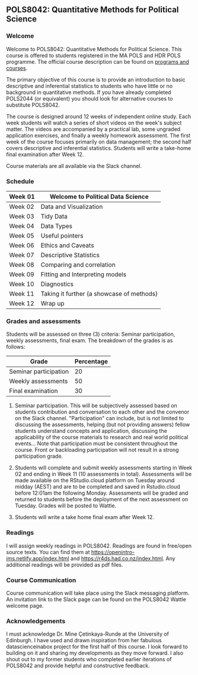 ## POLS8042: Quantitative Methods for Political Science

### Welcome

Welcome to POLS8042: Quantitative Methods for Political Science. This course is offered to students registered in the MA POLS and HDR POLS programme. The official course description can be found on [programs and courses](https://programsandcourses.anu.edu.au/2021/course/POLS8042).

The primary objective of this course is to provide an introduction to basic descriptive and inferential statistics to students who have little or no background in quantitative methods. If you have already completed POLS2044 (or equivalent) you should look for alternative courses to substitute POLS8042.

The course is designed around 12 weeks of independent online study. Each week students will watch a series of short videos on the week's subject matter. The videos are accompanied by a practical lab, some ungraded application exercises, and finally a weekly homework assessment. The first week of the course focuses primarily on data management; the second half covers descriptive and inferential statistics. Students will write a take-home final examination after Week 12.

Course materials are all available via the Slack channel.

### Schedule

| Week 01 | Welcome to Political Data Science         |
|---------|-------------------------------------------|
| Week 02 | Data and Visualization                    |
| Week 03 | Tidy Data                                 |
| Week 04 | Data Types                                |
| Week 05 | Useful pointers                           |
| Week 06 | Ethics and Caveats                        |
| Week 07 | Descriptive Statistics                    |
| Week 08 | Comparing and correlation                 |
| Week 09 | Fitting and Interpreting models           |
| Week 10 | Diagnostics                               |
| Week 11 | Taking it further (a showcase of methods) |
| Week 12 | Wrap up                                   |

### Grades and assessments

Students will be assessed on three (3) criteria: Seminar participation, weekly assessments, final exam. The breakdown of the grades is as follows:

| Grade                 | Percentage |
|-----------------------|------------|
| Seminar participation | 20         |
| Weekly assessments    | 50         |
| Final examination     | 30         |

1.  Seminar participation. This will be subjectively assessed based on students contribution and conversation to each other and the convenor on the Slack channel. "Participation" can include, but is not limited to discussing the assessments, helping (but not providing answers) fellow students understand concepts and application, discussing the applicability of the course materials to research and real world political events... Note that participation must be consistent throughout the course. Front or backloading participation will not result in a strong participation grade.

2.  Students will complete and submit weekly assessments starting in Week 02 and ending in Week 11 (10 assessments in total). Assessments will be made available on the RStudio.cloud platform on Tuesday around midday (AEST) and are to be completed and saved in  Rstudio.cloud before 12:01am the following Monday. Assessments will be graded and returned to students before the deployment of the next assessment on Tuesday. Grades will be posted to Wattle.

3.  Students will write a take home final exam after Week 12.

### Readings

I will assign weekly readings in POLS8042. Readings are found in free/open source texts. You can find them at <https://openintro-ims.netlify.app/index.html> and <https://r4ds.had.co.nz/index.html>. Any additional readings will be provided as pdf files.

### Course Communication

Course communication will take place using the Slack messaging platform. An invitation link to the Slack page can be found on the POLS8042 Wattle welcome page.

### Acknowledgements

I must acknowledge Dr. Mine Çetinkaya-Runde at the University of Edinburgh. I have used and drawn inspiration from her fabulous datascienceinabox project for the first half of this course. I look forward to building on it and sharing my developments as they move forward. I also shout out to my former students who completed earlier iterations of POLS8042 and provide helpful and constructive feedback.
